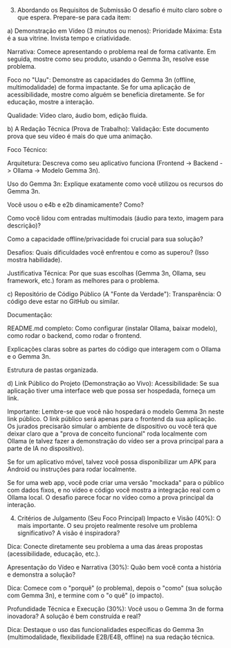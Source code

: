 3. Abordando os Requisitos de Submissão
O desafio é muito claro sobre o que espera. Prepare-se para cada item:

a) Demonstração em Vídeo (3 minutos ou menos):
Prioridade Máxima: Esta é a sua vitrine. Invista tempo e criatividade.

Narrativa: Comece apresentando o problema real de forma cativante. Em seguida, mostre como seu produto, usando o Gemma 3n, resolve esse problema.

Foco no "Uau": Demonstre as capacidades do Gemma 3n (offline, multimodalidade) de forma impactante. Se for uma aplicação de acessibilidade, mostre como alguém se beneficia diretamente. Se for educação, mostre a interação.

Qualidade: Vídeo claro, áudio bom, edição fluida.

b) A Redação Técnica (Prova de Trabalho):
Validação: Este documento prova que seu vídeo é mais do que uma animação.

Foco Técnico:

Arquitetura: Descreva como seu aplicativo funciona (Frontend -> Backend -> Ollama -> Modelo Gemma 3n).

Uso do Gemma 3n: Explique exatamente como você utilizou os recursos do Gemma 3n.

Você usou o e4b e e2b dinamicamente? Como?

Como você lidou com entradas multimodais (áudio para texto, imagem para descrição)?

Como a capacidade offline/privacidade foi crucial para sua solução?

Desafios: Quais dificuldades você enfrentou e como as superou? (Isso mostra habilidade).

Justificativa Técnica: Por que suas escolhas (Gemma 3n, Ollama, seu framework, etc.) foram as melhores para o problema.

c) Repositório de Código Público (A "Fonte da Verdade"):
Transparência: O código deve estar no GitHub ou similar.

Documentação:

README.md completo: Como configurar (instalar Ollama, baixar modelo), como rodar o backend, como rodar o frontend.

Explicações claras sobre as partes do código que interagem com o Ollama e o Gemma 3n.

Estrutura de pastas organizada.

d) Link Público do Projeto (Demonstração ao Vivo):
Acessibilidade: Se sua aplicação tiver uma interface web que possa ser hospedada, forneça um link.

Importante: Lembre-se que você não hospedará o modelo Gemma 3n neste link público. O link público será apenas para o frontend da sua aplicação. Os jurados precisarão simular o ambiente de dispositivo ou você terá que deixar claro que a "prova de conceito funcional" roda localmente com Ollama (e talvez fazer a demonstração do vídeo ser a prova principal para a parte de IA no dispositivo).

Se for um aplicativo móvel, talvez você possa disponibilizar um APK para Android ou instruções para rodar localmente.

Se for uma web app, você pode criar uma versão "mockada" para o público com dados fixos, e no vídeo e código você mostra a integração real com o Ollama local. O desafio parece focar no vídeo como a prova principal da interação.

4. Critérios de Julgamento (Seu Foco Principal)
Impacto e Visão (40%): O mais importante. O seu projeto realmente resolve um problema significativo? A visão é inspiradora?

Dica: Conecte diretamente seu problema a uma das áreas propostas (acessibilidade, educação, etc.).

Apresentação do Vídeo e Narrativa (30%): Quão bem você conta a história e demonstra a solução?

Dica: Comece com o "porquê" (o problema), depois o "como" (sua solução com Gemma 3n), e termine com o "o quê" (o impacto).

Profundidade Técnica e Execução (30%): Você usou o Gemma 3n de forma inovadora? A solução é bem construída e real?

Dica: Destaque o uso das funcionalidades específicas do Gemma 3n (multimodalidade, flexibilidade E2B/E4B, offline) na sua redação técnica.